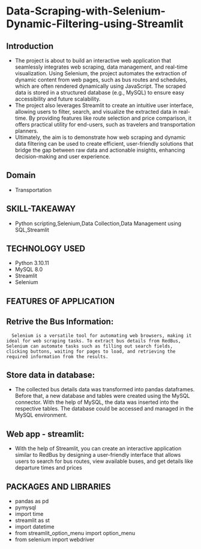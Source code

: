# Data-Scraping-with-Selenium-Dynamic-Filtering-using-Streamlit
 ## Introduction
* The project is about to build an interactive web application that seamlessly integrates web scraping, data management, and real-time visualization. Using Selenium, the project automates the extraction of dynamic content from web pages, such as bus routes and schedules, which are often rendered dynamically using JavaScript. The scraped data is stored in a structured database (e.g., MySQL) to ensure easy accessibility and future scalability.
* The project also leverages Streamlit to create an intuitive user interface, allowing users to filter, search, and visualize the extracted data in real-time. By providing features like route selection and price comparison, it offers practical utility for end-users, such as travelers and transportation planners.
* Ultimately, the aim is to demonstrate how web scraping and dynamic data filtering can be used to create efficient, user-friendly solutions that bridge the gap between raw data and actionable insights, enhancing decision-making and user experience.

## Domain 
* Transportation

## SKILL-TAKEAWAY
* Python scripting,Selenium,Data Collection,Data Management using SQL,Streamlit
  
## TECHNOLOGY USED
* Python 3.10.11
* MySQL 8.0
* Streamlit
* Selenium

## FEATURES OF APPLICATION

## Retrive the Bus Information:
      Selenium is a versatile tool for automating web browsers, making it ideal for web scraping tasks. To extract bus details from RedBus, Selenium can automate tasks such as filling out search fields, clicking buttons, waiting for pages to load, and retrieving the required information from the results.

 ## Store data in database:
   * The collected bus details data was transformed into pandas dataframes. Before that, a new database and tables were created using the MySQL connector. With the help of MySQL, the data was inserted into the respective tables. The database could be accessed and managed in the MySQL environment.

## Web app - streamlit:
   * With the help of Streamlit, you can create an interactive application similar to RedBus by designing a user-friendly interface that allows users to search for bus routes, view available buses, and get details like departure times and prices

## PACKAGES AND LIBRARIES
* pandas as pd
* pymysql
* import time
* streamlit as st
* import datetime
* from streamlit_option_menu import option_menu
* from selenium import webdriver


 
     

                                
    

